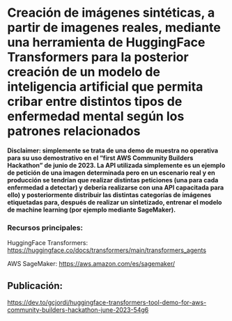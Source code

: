 # Creación de imágenes sintéticas, a partir de imagenes reales, mediante una herramienta de HuggingFace Transformers para la posterior creación de un modelo de inteligencia artificial que permita cribar entre distintos tipos de enfermedad mental según los patrones relacionados

**Disclaimer: simplemente se trata de una demo de muestra no operativa para su uso demostrativo en el “first AWS Community Builders Hackathon” de junio de 2023. La API utilizada simplemente es un ejemplo de petición de una imagen determinada pero en un escenario real y en producción se tendrían que realizar distintas peticiones (una para cada enfermedad a detectar) y debería realizarse con una API capacitada para ello) y posteriormente distribuir las distintas categorías de imágenes etiquetadas para, después de realizar un sintetizado, entrenar el modelo de machine learning (por ejemplo mediante SageMaker).**

### Recursos principales:

HuggingFace Transformers: https://huggingface.co/docs/transformers/main/transformers_agents

AWS SageMaker: https://aws.amazon.com/es/sagemaker/

## Publicación:

https://dev.to/gcjordi/huggingface-transformers-tool-demo-for-aws-community-builders-hackathon-june-2023-54g6
